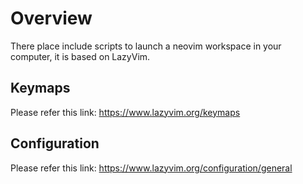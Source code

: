 # Overview
There place include scripts to launch a neovim workspace in your computer, it is based on LazyVim.

## Keymaps

Please refer this link: https://www.lazyvim.org/keymaps

## Configuration

Please refer this link: https://www.lazyvim.org/configuration/general
